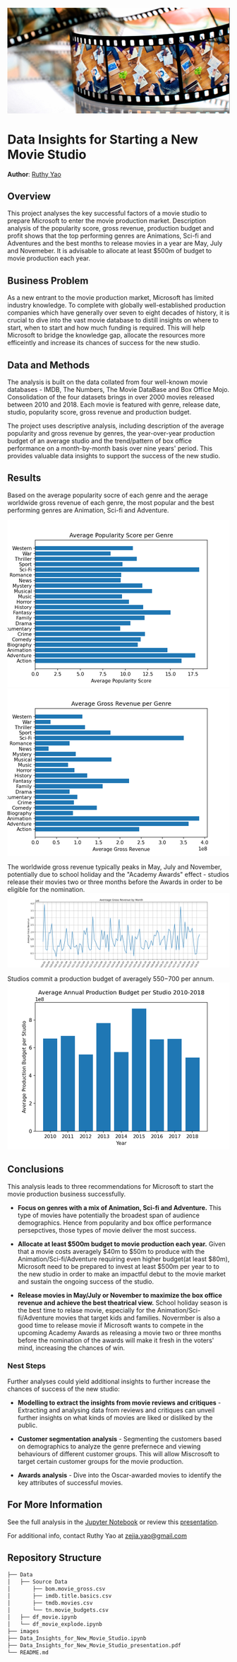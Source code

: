 ![homepage image](./images/front_image.png)

# Data Insights for Starting a New Movie Studio

**Author**: [Ruthy Yao](mailto:zejia.yao@gmail.com)

## Overview

This project analyses the key successful factors of a movie studio to prepare Microsoft to enter the movie production market. Description analysis of the popularity score, gross revenue, production budget and profit shows that the top performing genres are Animations, Sci-fi and Adventures and the best months to release movies in a year are May, July and Novemeber. It is advisable to allocate at least $500m of budget to movie production each year.

## Business Problem
As a new entrant to the movie production market, Microsoft has limited industry knowledge. To complete with globally well-established production companies which have generally over seven to eight decades of history, it is crucial to dive into the vast movie database to distill insights on where to start, when to start and how much funding is required. This will help Microsoft to bridge the knowledge gap, allocate the resources more efficeintly and increase its chances of success for the new studio. 

## Data and Methods

The analysis is built on the data collated from four well-known movie databases - IMDB, The Numbers, The Movie DataBase and Box Office Mojo. Consolidation of the four datasets brings in over 2000 movies released between 2010 and 2018. Each movie is featured with genre, release date, studio, popularity score, gross revenue and production budget.

The project uses descriptive analysis, including description of the average popularity and gross revenue by genres, the year-over-year production budget of an average studio and the trend/pattern of box office performance on a month-by-month basis over nine years' period. This provides valuable data insights to support the success of the new studio.  

## Results

Based on the average popularity socre of each genre and the aerage worldwide gross revenue of each genre, the most popular and the best performing genres are Animation, Sci-fi and Adventure.

![popularity_score_per_genre](./images/popularity_score_per_genre.png)
![gross_revenue_per_genre](./images/gross_revenue_per_genre.png)

The worldwide gross revenue typically peaks in May, July and November, potentially due to school holiday and the "Academy Awards" effect - studios release their movies two or three months before the Awards in order to be eligible for the nomination. 
![average_gross_revenue_by_month](./images/average_gross_revenue_by_month.png)

Studios commit a production budget of averagely $550-$700 per annum. 
![studio_annual_production_budget](./images/Studio_annual_production_budget.png)

## Conclusions

This analysis leads to three recommendations for Microsoft to start the movie production business successfully.

- **Focus on genres with a mix of Animation, Sci-fi and Adventure.** This type of movies have potentially the broadest span of audience demographics. Hence from popularity and box office performance persepctives, those types of movie deliver the most success. 

- **Allocate at least $500m budget to movie production each year.** Given that a movie costs averagely $40m to $50m to produce with the Animation/Sci-fi/Adventure requiring even higher budget(at least $80m), Microsoft need to be prepared to invest at least $500m per year to to the new studio in order to make an impactful debut to the movie market and sustain the ongoing success of the studio. 

- **Release movies in May/July or November to maximize the box office revenue and achieve the best theatrical view.** School holiday season is the best time to relase movie, especially for the Animation/Sci-fi/Adventure movies that target kids and families. Novermber is also a good time to release movie if Microsoft wants to compete in the upcoming Academy Awards as releasing a movie two or three months before the nomination of the awards will make it fresh in the voters' mind, increasing the chances of win.   

### Nest Steps
Further analyses could yield additional insights to further increase the chances of success of the new studio:

- **Modelling to extract the insights from movie reviews and critiques** - Extracting and analysing data from reviews and critiques can unveil further insights on what kinds of movies are liked or disliked by the public.  

- **Customer segmentation analysis** - Segmenting the customers based on demographics to analyze the genre prefernece and viewing behaviours of different customer groups. This will allow Miscrosoft to target certain customer groups for the movie production.

- **Awards analysis** - Dive into the Oscar-awarded movies to identify the key attributes of successful movies. 

## For More Information

See the full analysis in the [Jupyter Notebook](./Data_Insights_for_New_Movie_Studio.ipynb) or review this [presentation](./Data_Insights_for_New_Movie_Studio_presentation.pdf).

For additional info, contact Ruthy Yao at [zejia.yao@gmail.com](mailto:zejia.yao@gmail.com)

## Repository Structure

```
├── Data
│   ├── Source Data
│       ├── bom.movie_gross.csv
│       ├── imdb.title.basics.csv
│       ├── tmdb.movies.csv
│       └── tn.movie_budgets.csv
│   ├── df_movie.ipynb
│   └── df_movie_explode.ipynb
├── images
├── Data_Insights_for_New_Movie_Studio.ipynb 
├── Data_Insights_for_New_Movie_Studio_presentation.pdf
└── README.md
```
